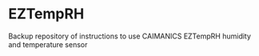# EZTempRH
Backup repository of instructions to use CAIMANICS EZTempRH humidity and temperature sensor
